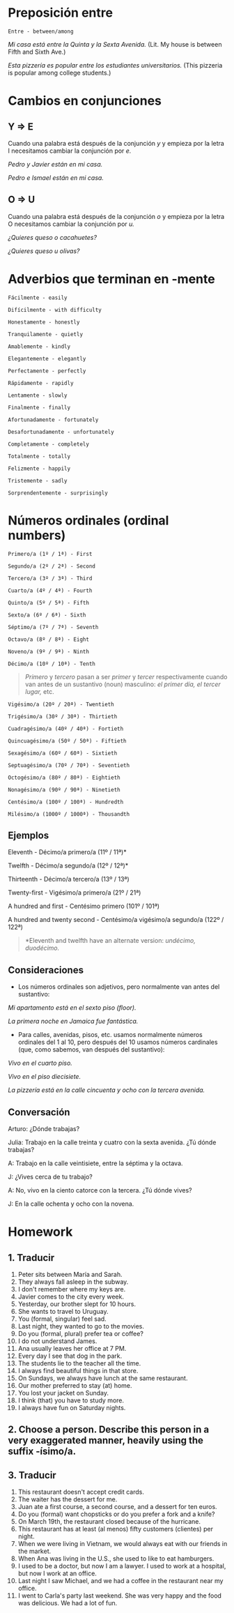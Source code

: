 # Preposición entre

    Entre - between/among

*Mi casa está entre la Quinta y la Sexta Avenida.* (Lit. My house is between Fifth and Sixth Ave.)

*Esta pizzería es popular entre los estudiantes universitarios.* (This pizzeria is popular among college students.)

# Cambios en conjunciones

## Y => E

Cuando una palabra está después de la conjunción *y* y empieza por la letra I necesitamos cambiar la
conjunción por *e.*

*Pedro y Javier están en mi casa.*

*Pedro e Ismael están en mi casa.*

## O => U

Cuando una palabra está después de la conjunción *o* y empieza por la letra O necesitamos cambiar la
conjunción por *u.*

*¿Quieres queso o cacahuetes?*

*¿Quieres queso u olivas?*

# Adverbios que terminan en -mente

    Fácilmente - easily

    Difícilmente - with difficulty

    Honestamente - honestly

    Tranquilamente - quietly

    Amablemente - kindly

    Elegantemente - elegantly

    Perfectamente - perfectly

    Rápidamente - rapidly

    Lentamente - slowly

    Finalmente - finally

    Afortunadamente - fortunately

    Desafortunadamente - unfortunately

    Completamente - completely

    Totalmente - totally

    Felizmente - happily

    Tristemente - sadly

    Sorprendentemente - surprisingly

# Números ordinales (ordinal numbers)

    Primero/a (1º / 1ª) - First

    Segundo/a (2º / 2ª) - Second

    Tercero/a (3º / 3ª) - Third

    Cuarto/a (4º / 4ª) - Fourth

    Quinto/a (5º / 5ª) - Fifth

    Sexto/a (6º / 6ª) - Sixth

    Séptimo/a (7º / 7ª) - Seventh

    Octavo/a (8º / 8ª) - Eight

    Noveno/a (9º / 9ª) - Ninth

    Décimo/a (10º / 10ª) - Tenth

> *Primero* y *tercero* pasan a ser *primer* y *tercer* respectivamente cuando van antes 
de un sustantivo (noun) masculino: *el primer día, el tercer lugar,* etc.

    Vigésimo/a (20º / 20ª) - Twentieth

    Trigésimo/a (30º / 30ª) - Thirtieth

    Cuadragésimo/a (40º / 40ª) - Fortieth

    Quincuagésimo/a (50º / 50ª) - Fiftieth

    Sexagésimo/a (60º / 60ª) - Sixtieth

    Septuagésimo/a (70º / 70ª) - Seventieth

    Octogésimo/a (80º / 80ª) - Eightieth

    Nonagésimo/a (90º / 90ª) - Ninetieth

    Centésimo/a (100º / 100ª) - Hundredth

    Milésimo/a (1000º / 1000ª) - Thousandth

## Ejemplos

Eleventh - Décimo/a primero/a (11º / 11ª)*

Twelfth - Décimo/a segundo/a (12º / 12ª)*

Thirteenth - Décimo/a tercero/a (13º / 13ª)

Twenty-first - Vigésimo/a primero/a (21º / 21ª)

A hundred and first - Centésimo primero (101º / 101ª)

A hundred and twenty second - Centésimo/a vigésimo/a segundo/a (122º / 122ª)

> *Eleventh and twelfth have an alternate version: *undécimo, duodécimo.*

## Consideraciones

- Los números ordinales son adjetivos, pero normalmente van antes del sustantivo:

*Mi apartamento está en el sexto piso (floor).*

*La primera noche en Jamaica fue fantástica.*
 
- Para calles, avenidas, pisos, etc. usamos normalmente números ordinales del 1 al 10, pero después del
  10 usamos números cardinales (que, como sabemos, van después del sustantivo):

*Vivo en el cuarto piso.* 

*Vivo en el piso diecisiete.*

*La pizzería está en la calle cincuenta y ocho con la tercera avenida.*

## Conversación

Arturo: ¿Dónde trabajas?

Julia: Trabajo en la calle treinta y cuatro con la sexta avenida. ¿Tú dónde trabajas?

A: Trabajo en la calle veintisiete, entre la séptima y la octava.

J: ¿Vives cerca de tu trabajo?

A: No, vivo en la ciento catorce con la tercera. ¿Tú dónde vives?

J: En la calle ochenta y ocho con la novena.

# Homework

## 1. Traducir

1. Peter sits between María and Sarah.
2. They always fall asleep in the subway.
3. I don't remember where my keys are.
4. Javier comes to the city every week.
5. Yesterday, our brother slept for 10 hours.
6. She wants to travel to Uruguay.
7. You (formal, singular) feel sad.
8. Last night, they wanted to go to the movies.
9. Do you (formal, plural) prefer tea or coffee?
10. I do not understand James.
11. Ana usually leaves her office at 7 PM.
12. Every day I see that dog in the park.
13. The students lie to the teacher all the time.
14. I always find beautiful things in that store.
15. On Sundays, we always have lunch at the same restaurant.
16. Our mother preferred to stay (at) home.
17. You lost your jacket on Sunday.
18. I think (that) you have to study more.
19. I always have fun on Saturday nights.

## 2. Choose a person. Describe this person in a very exaggerated manner, heavily using the suffix -ísimo/a.

## 3. Traducir

1. This restaurant doesn't accept credit cards.
2. The waiter has the dessert for me.
3. Juan ate a first course, a second course, and a dessert for ten euros.
4. Do you (formal) want chopsticks or do you prefer a fork and a knife?
5. On March 19th, the restaurant closed because of the hurricane.
6. This restaurant has at least (al menos) fifty customers (clientes) per night.
7. When we were living in Vietnam, we would always eat with our friends in the market.
8. When Ana was living in the U.S., she used to like to eat hamburgers.
9. I used to be a doctor, but now I am a lawyer. I used to work at a hospital, but now I work at an office.
10. Last night I saw Michael, and we had a coffee in the restaurant near my office.
11. I went to Carla's party last weekend. She was very happy and the food was delicious. We had a lot of fun.

